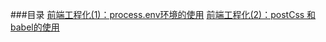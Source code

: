 

###目录
[前端工程化(1)：process.env环境的使用](https://github.com/chj98/blog_example/tree/main/blog_process.env)
[前端工程化(2)：postCss 和 babel的使用](https://github.com/chj98/blog_example/tree/main/blog_postCssANDbabel)